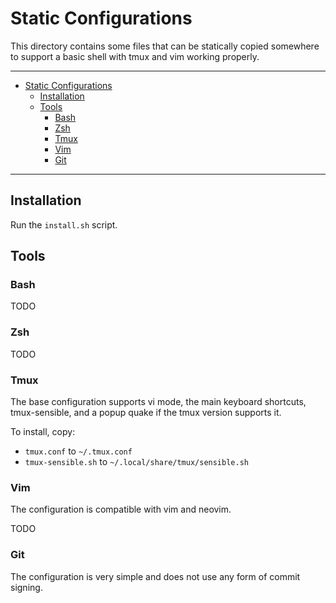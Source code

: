 # Static Configurations

This directory contains some files that can be statically copied somewhere to support a basic shell
with tmux and vim working properly.

---

<!--toc:start-->

- [Static Configurations](#static-configurations)
  - [Installation](#installation)
  - [Tools](#tools)
    - [Bash](#bash)
    - [Zsh](#zsh)
    - [Tmux](#tmux)
    - [Vim](#vim)
    - [Git](#git)

<!--toc:end-->

---

## Installation

Run the `install.sh` script.

## Tools

### Bash

TODO

### Zsh

TODO

### Tmux

The base configuration supports vi mode, the main keyboard shortcuts, tmux-sensible, and a popup
quake if the tmux version supports it.

To install, copy:

- `tmux.conf` to `~/.tmux.conf`
- `tmux-sensible.sh` to `~/.local/share/tmux/sensible.sh`

### Vim

The configuration is compatible with vim and neovim.

TODO

### Git

The configuration is very simple and does not use any form of commit signing.
